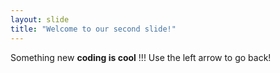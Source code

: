 ```yaml
---
layout: slide
title: "Welcome to our second slide!"
---
```

Something new **coding is cool** !!!
Use the left arrow to go back!
